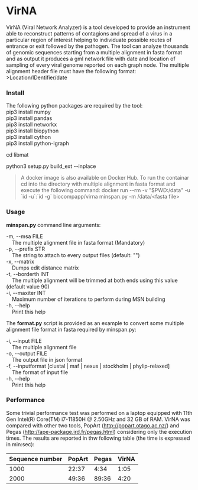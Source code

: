 # VirNA

 VirNA (Viral Network Analyzer) is a tool developed to provide an instrument able to reconstruct patterns of contagions and spread of a virus in a particular region of interest helping to individuate possible routes of entrance or exit followed by the pathogen. The tool can analyze thousands of genomic sequences starting from a multiple alignment in fasta format and as output it produces a gml network file with date and location of sampling of every viral genome reported on each graph node.
 The multiple alignment header file must have the following format:
 \>Location/IDentifier/date

### Install

The following python packages are required by the tool:  
pip3 install numpy  
pip3 install pandas  
pip3 install networkx  
pip3 install biopython  
pip3 install cython  
pip3 install python-igraph  

cd libmat

python3 setup.py build_ext --inplace

>A docker image is also available on Docker Hub. To run the containar cd into the directory with multiple alignment in fasta format and execute the following command:
docker run --rm -v "$PWD:/data" -u \`id -u\`:\`id -g\` biocompapp/virna minspan.py -m /data/\<fasta file\>

### Usage

**minspan.py** command line arguments:

-m, --msa FILE  
&nbsp;&nbsp;&nbsp;&nbsp;The multiple alignment file in fasta format (Mandatory)  
-p, --prefix STR  
&nbsp;&nbsp;&nbsp;&nbsp;The string to attach to every output files (default: "")  
-x, --matrix  
&nbsp;&nbsp;&nbsp;&nbsp;Dumps edit distance matrix  
-t, --borderth INT  
&nbsp;&nbsp;&nbsp;&nbsp;The multiple alignment will be trimmed at both ends using this value  (default value 90)  
-i, --maxiter INT  
&nbsp;&nbsp;&nbsp;&nbsp;Maximum number of iterations to perform during MSN building  
-h, --help  
&nbsp;&nbsp;&nbsp;&nbsp;Print this help  

The **format.py** script is provided as an example to convert some multiple alignment file format in fasta required by minspan.py:

-i, --input FILE  
&nbsp;&nbsp;&nbsp;&nbsp;The multiple alignment file  
-o, --output FILE  
&nbsp;&nbsp;&nbsp;&nbsp;The output file in json format  
-f, --inputformat [clustal | maf | nexus | stockholm | phylip-relaxed]  
&nbsp;&nbsp;&nbsp;&nbsp;The format of input file  
-h, --help  
&nbsp;&nbsp;&nbsp;&nbsp;Print this help  

### Performance

Some trivial performance test was performed on a laptop equipped with 11th Gen Intel(R) Core(TM) i7-11850H @ 2.50GHz and 32 GB of RAM. VirNA was compared with other two tools, PopArt (http://popart.otago.ac.nz/) and Pegas (http://ape-package.ird.fr/pegas.html) considering only the execution times. The results are reported in thw following table (the time is expressed in min:sec):

|Sequence number |  PopArt  |  Pegas  |  VirNA  |
| ---------------| -------- | ------- | ------- |
|1000            | 22:37    | 4:34    | 1:05    |
|2000            | 49:36    | 89:36   | 4:20    |